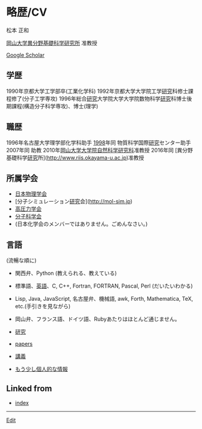 ---
---
# 略歴/CV

松本 正和

[岡山大学異分野基礎科学研究所](岡山大学異分野基礎科学研究所) 准教授

[Google Scholar](https://scholar.google.com/citations?user=NBbReDMAAAAJ)

## 学歴 


1990年京都大学工学部卒(工業化学科)
1992年京都大学大学院工学[研究](研究)科修士課程修了(分子工学専攻)
1996年総合[研究](研究)大学院大学大学院数物科学[研究](研究)科博士後期課程(構造分子科学専攻)、博士(理学)

## 職歴


1996年名古屋大学理学部化学科助手
[1998](1998)年同 物質科学国際[研究](研究)センター助手
2007年同 助教
2010年[岡山大学大学院自然科学研究科](岡山大学大学院自然科学研究科)准教授
2016年同 [異分野基礎科学[研究](研究)所](http://www.riis.okayama-u.ac.jp)准教授

## 所属学会


* [日本物理学会](http://www.jps.or.jp)
* [分子シミュレーション[研究](研究)会](http://mol-sim.jp)
* [高圧力学会](http://www.highpressure.jp)
* [分子科学会](http://molsci.jp)
* (日本化学会のメンバーではありません。ごめんなさい。)

## 言語

(流暢な順に)


* 関西弁、Python (教えられる、教えている)
* 標準語、[英語](英語)、C, C++, Fortran, FORTRAN, Pascal, Perl (だいたいわかる)
* Lisp, Java, JavaScript, 名古屋弁、機械語, awk, Forth, Mathematica, TeX, etc.(手引きを見ながら)
* 岡山弁、フランス語、ドイツ語、Rubyあたりはほとんど通じません。




* [研究](研究)
* [papers](papers)
* [講義](講義)




* [もう少し個人的な情報](もう少し個人的な情報)







## Linked from

* [index](index.md)


----
[Edit](https://github.com/vitroid/vitroid.github.io/edit/master/MD/略歴_CV.md)
